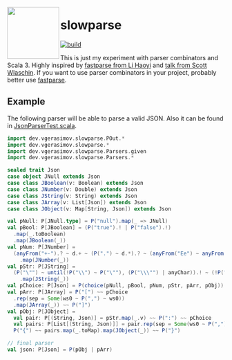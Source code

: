 [<img src="https://user-images.githubusercontent.com/3338307/227219594-609eb6d3-c982-447a-ba49-5d34ac86230b.png" width="120" align="left" />](icon)


# slowparse

[![build](https://img.shields.io/github/actions/workflow/status/wlad031/slowparse/scala.yml?label=CI&logo=GitHub&style=flat-square)](https://github.com/wlad031/slowparse/actions)

This is just my experiment with parser combinators and Scala 3. Highly inspired by [fastparse from Li Haoyi](https://com-lihaoyi.github.io/fastparse) and [talk from Scott Wlaschin](https://youtube.com/watch?v=RDalzi7mhdY). If you want to use parser combinators in your project, probably better use [fastparse](https://github.com/com-lihaoyi/fastparse).

## Example

The following parser will be able to parse a valid JSON. Also it can be found in [JsonParserTest.scala](https://github.com/wlad031/slowparse/blob/master/src/test/scala/dev/vgerasimov/slowparse/JsonParserTest.scala).

```scala
import dev.vgerasimov.slowparse.POut.*
import dev.vgerasimov.slowparse.*
import dev.vgerasimov.slowparse.Parsers.given
import dev.vgerasimov.slowparse.Parsers.*

sealed trait Json
case object JNull extends Json
case class JBoolean(v: Boolean) extends Json
case class JNumber(v: Double) extends Json
case class JString(v: String) extends Json
case class JArray(v: List[Json]) extends Json
case class JObject(v: Map[String, Json]) extends Json

val pNull: P[JNull.type] = P("null").map(_ => JNull)
val pBool: P[JBoolean] = (P("true").! | P("false").!)
  .map(_.toBoolean)
  .map(JBoolean(_))
val pNum: P[JNumber] =
  (anyFrom("+-").? ~ d.+ ~ (P(".") ~ d.*).? ~ (anyFrom("Ee") ~ anyFrom("+-").? ~ d.*).?).!.map(_.toDouble)
    .map(JNumber(_))
val pStr: P[JString] =
  (P("\"") ~ until(!P("\\") ~ P("\""), (P("\\\"") | anyChar)).! ~ (!P("\\") ~ P("\"")))
    .map(JString(_))
val pChoice: P[Json] = P(choice(pNull, pBool, pNum, pStr, pArr, pObj))
val pArr: P[JArray] = P("[") ~~ pChoice
  .rep(sep = Some(ws0 ~ P(",") ~ ws0))
  .map(JArray(_)) ~~ P("]")
val pObj: P[JObject] =
  val pair: P[(String, Json)] = pStr.map(_.v) ~~ P(":") ~~ pChoice
  val pairs: P[List[(String, Json)]] = pair.rep(sep = Some(ws0 ~ P(",") ~ ws0))
  P("{") ~~ pairs.map(_.toMap).map(JObject(_)) ~~ P("}")

// final parser
val json: P[Json] = P(pObj | pArr)
```
